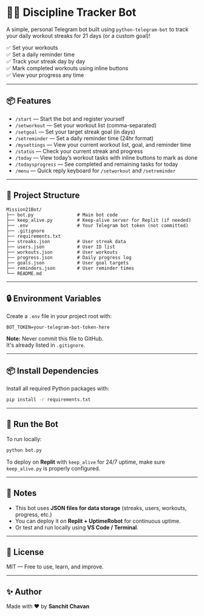 
# 🏋️‍♂️ Discipline Tracker Bot

A simple, personal Telegram bot built using `python-telegram-bot` to track your daily workout streaks for 21 days (or a custom goal)!

✅ Set your workouts  
✅ Set a daily reminder time  
✅ Track your streak day by day  
✅ Mark completed workouts using inline buttons  
✅ View your progress any time  

---

## 📦 Features

- `/start` — Start the bot and register yourself
- `/setworkout` — Set your workout list (comma-separated)
- `/setgoal` — Set your target streak goal (in days)
- `/setreminder` — Set a daily reminder time (24hr format)
- `/mysettings` — View your current workout list, goal, and reminder time
- `/status` — Check your current streak and progress
- `/today` — View today’s workout tasks with inline buttons to mark as done
- `/todaysprogress` — See completed and remaining tasks for today
- `/menu` — Quick reply keyboard for `/setworkout` and `/setreminder`

---

## 📂 Project Structure

```
Mission21Bot/
├── bot.py                # Main bot code
├── keep_alive.py         # Keep-alive server for Replit (if needed)
├── .env                  # Your Telegram bot token (not committed)
├── .gitignore
├── requirements.txt
├── streaks.json          # User streak data
├── users.json            # User ID list
├── workouts.json         # User workouts
├── progress.json         # Daily progress log
├── goals.json            # User goal targets
├── reminders.json        # User reminder times
└── README.md
```

---

## 🔒 Environment Variables

Create a `.env` file in your project root with:

```
BOT_TOKEN=your-telegram-bot-token-here
```

**Note:** Never commit this file to GitHub.  
It's already listed in `.gitignore`.

---

## 📦 Install Dependencies

Install all required Python packages with:

```bash
pip install -r requirements.txt
```

---

## 🚀 Run the Bot

To run locally:

```bash
python bot.py
```

To deploy on **Replit** with `keep_alive` for 24/7 uptime, make sure `keep_alive.py` is properly configured.

---

## 📌 Notes

- This bot uses **JSON files for data storage** (streaks, users, workouts, progress, etc.)
- You can deploy it on **Replit + UptimeRobot** for continuous uptime.
- Or test and run locally using **VS Code / Terminal**.

---

## 📖 License

MIT — Free to use, learn, and improve.

---

## ✨ Author

Made with ❤️ by **Sanchit Chavan**
